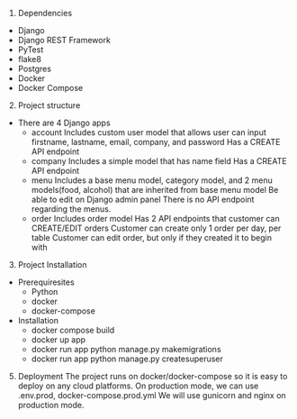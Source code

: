 1. Dependencies
  - Django
  - Django REST Framework
  - PyTest
  - flake8
  - Postgres
  - Docker
  - Docker Compose

2. Project structure
  - There are 4 Django apps
    * account
      Includes custom user model that allows user can input firstname, lastname, email, company, and password
      Has a CREATE API endpoint
    * company
      Includes a simple model that has name field
      Has a CREATE API endpoint
    * menu
      Includes a base menu model, category model, and 2 menu models(food, alcohol) that are inherited from base menu model
      Be able to edit on Django admin panel
      There is no API endpoint regarding the menus.
    * order
      Includes order model
      Has 2 API endpoints that customer can CREATE/EDIT orders
      Customer can create only 1 order per day, per table
      Customer can edit order, but only if they created it to begin with

3. Project Installation
  - Prerequiresites 
    * Python
    * docker
    * docker-compose
  - Installation
    * docker compose build
    * docker up app
    * docker run app python manage.py makemigrations
    * docker run app python manage.py createsuperuser
5. Deployment
  The project runs on docker/docker-compose so it is easy to deploy on any cloud platforms.
  On production mode, we can use .env.prod, docker-compose.prod.yml
  We will use gunicorn and nginx on production mode.
